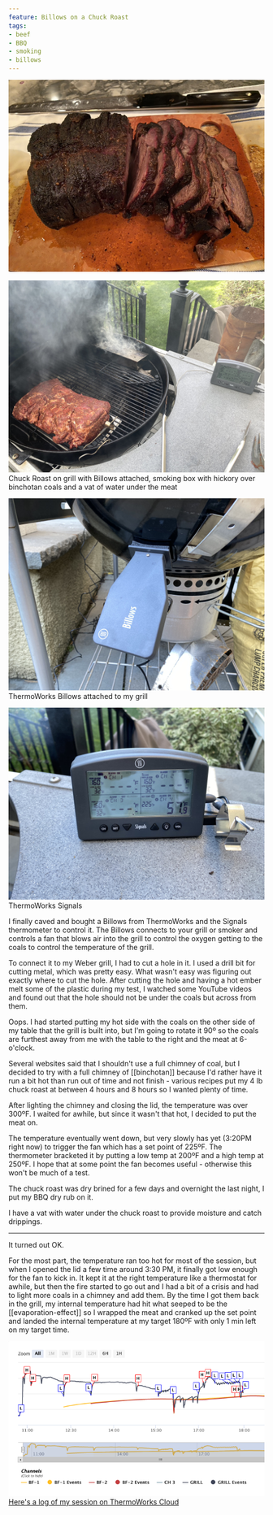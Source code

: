 ```yaml
---
feature: Billows on a Chuck Roast
tags:
- beef
- BBQ
- smoking
- billows
---
```

![Finished Chuck Roast](/images/chuck-roast-smoked.jpeg)

![Chuck Roast on Grill with Billows](/images/chuck-billows.jpeg)
Chuck Roast on grill with Billows attached, smoking box with hickory over binchotan coals and a vat of water under the meat

![Billows](/images/billows.jpeg)
ThermoWorks Billows attached to my grill

![Signals](/images/signals.jpeg)
ThermoWorks Signals

I finally caved and bought a Billows from ThermoWorks and the Signals thermometer to control it. The Billows connects to your grill or smoker and controls a fan that blows air into the grill to control the oxygen getting to the coals to control the temperature of the grill.

To connect it to my Weber grill, I had to cut a hole in it. I used a drill bit for cutting metal, which was pretty easy. What wasn't easy was figuring out exactly where to cut the hole. After cutting the hole and having a hot ember melt some of the plastic during my test, I watched some YouTube videos and found out that the hole should not be under the coals but across from them.

Oops. I had started putting my hot side with the coals on the other side of my table that the grill is built into, but I'm going to rotate it 90º so the coals are furthest away from me with the table to the right and the meat at 6-o'clock.

Several websites said that I shouldn't use a full chimney of coal, but I decided to try with a full chimney of [[binchotan]] because I'd rather have it run a bit hot than run out of time and not finish - various recipes put my 4 lb chuck roast at between 4 hours and 8 hours so I wanted plenty of time.

After lighting the chimney and closing the lid, the temperature was over 300ºF. I waited for awhile, but since it wasn't that hot, I decided to put the meat on.

The temperature eventually went down, but very slowly has yet (3:20PM right now) to trigger the fan which has a set point of 225ºF. The thermometer bracketed it by putting a low temp at 200ºF and a high temp at 250ºF. I hope that at some point the fan becomes useful - otherwise this won't be much of a test.

The chuck roast was dry brined for a few days and overnight the last night, I put my BBQ dry rub on it.

I have a vat with water under the chuck roast to provide moisture and catch drippings.

---

It turned out OK.

For the most part, the temperature ran too hot for most of the session, but when I opened the lid a few time around 3:30 PM, it finally got low enough for the fan to kick in. It kept it at the right temperature like a thermostat for awhile, but then the fire started to go out and I had a bit of a crisis and had to light more coals in a chimney and add them. By the time I got them back in the grill, my internal temperature had hit what seeped to be the [[evaporation-effect]] so I wrapped the meat and cranked up the set point and landed the internal temperature at my target 180ºF with only 1 min left on my target time.

![Chart](/images/signals-chart.png)
[Here's a log of my session on ThermoWorks Cloud](https://cloud.thermoworks.com/shared/6Ewsfp1iF9Gur38X4R8g)

